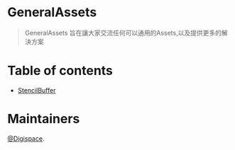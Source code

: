 # GeneralAssets
> GeneralAssets 旨在讓大家交流任何可以通用的Assets,以及提供更多的解決方案


# Table of contents

<!--ts-->
  * [StencilBuffer](https://github.com/Jhan-JiaHao/StencilBuffer/blob/main/README.md)
<!--te-->

# Maintainers
[@Digispace](https://github.com/XRDigispace).
